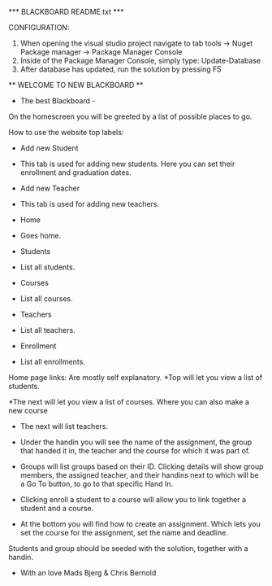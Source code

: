  ***    BLACKBOARD README.txt  ***

CONFIGURATION:

1. When opening the visual studio project navigate to tab tools -> Nuget Package manager -> Package Manager Console 
2. Inside of the Package Manager Console, simply type: Update-Database
3. After database has updated, run the solution by pressing F5

 ** WELCOME TO NEW BLACKBOARD **
 - The best Blackboard -

On the homescreen you will be greeted by a list of
possible places to go.

How to use the website top labels:
* Add new Student 
- This tab is used for adding new students.
   Here you can set their enrollment and graduation dates.

* Add new Teacher
- This tab is used for adding new teachers.

* Home
- Goes home.

* Students
- List all students.

* Courses
- List all courses.

* Teachers
- List all teachers.

* Enrollment
- List all enrollments.

Home page links:
Are mostly self explanatory.
*Top will let you view a list of students.

*The next will let you view a list of courses. Where you can also make a new course

* The next will list teachers.

* Under the handin you will see the name of the assignment,
the group that handed it in, the teacher and the course for which it was part of.

* Groups will list groups based on their ID.
Clicking details will show group members, the assigned teacher, and their handins
next to which will be a Go To button, to go to that specific Hand In.

* Clicking enroll a student to a course will allow you to link together a student and a course.

* At the bottom you will find how to create an assignment.
Which lets you set the course for the assignment, set the name and deadline.

Students and group should be seeded with the solution, together with a handin.

- With an love
Mads Bjerg & Chris Bernold